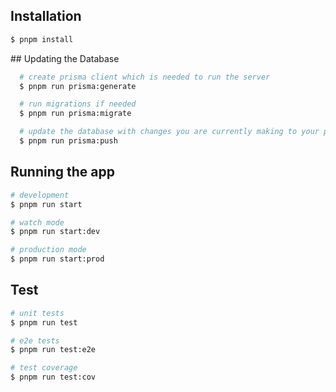 ## Installation

```bash
$ pnpm install
```

## Updating the Database

```bash
  # create prisma client which is needed to run the server
  $ pnpm run prisma:generate

  # run migrations if needed
  $ pnpm run prisma:migrate

  # update the database with changes you are currently making to your primsa schemas
  $ pnpm run prisma:push
```

## Running the app

```bash
# development
$ pnpm run start

# watch mode
$ pnpm run start:dev

# production mode
$ pnpm run start:prod
```

## Test

```bash
# unit tests
$ pnpm run test

# e2e tests
$ pnpm run test:e2e

# test coverage
$ pnpm run test:cov
```
